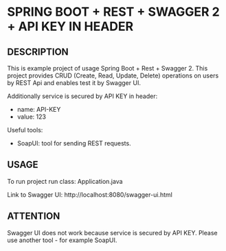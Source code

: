 SPRING BOOT + REST + SWAGGER 2 + API KEY IN HEADER
==================================================


DESCRIPTION
-----------

This is example project of usage Spring Boot + Rest + Swagger 2. 
This project provides CRUD (Create, Read, Update, Delete) operations on users
by REST Api and enables test it by Swagger UI.

Additionally service is secured by API KEY in header:
- name: API-KEY
- value: 123

Useful tools:
- SoapUI: tool for sending REST requests.
  

USAGE
-----

To run project run class: 
Application.java

Link to Swagger UI:
http://localhost:8080/swagger-ui.html 


ATTENTION
---------

Swagger UI does not work because service is secured by API KEY. 
Please use another tool - for example SoapUI.